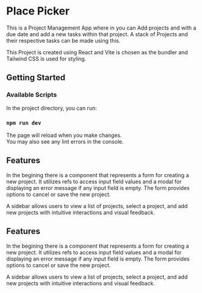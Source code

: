 
# Place Picker
This is a Project Management App where in you can Add projects and with a due date and add a new tasks within that project. A stack of Projects and their respective tasks can be made using this. 

This Project is created using React and Vite is chosen as the bundler and Tailwind CSS is used for styling.

## Getting Started






### Available Scripts

In the project directory, you can run:

### `npm run dev`



The page will reload when you make changes.\
You may also see any lint errors in the console.
## Features

In the begining there is a component that represents a form for creating a new project. It utilizes refs to access input field values and a modal for displaying an error message if any input field is empty. The form provides options to cancel or save the new project.

A sidebar allows users to view a list of projects, select a project, and add new projects with intuitive interactions and visual feedback.



## Features

In the begining there is a component that represents a form for creating a new project. It utilizes refs to access input field values and a modal for displaying an error message if any input field is empty. The form provides options to cancel or save the new project.

A sidebar allows users to view a list of projects, select a project, and add new projects with intuitive interactions and visual feedback.


